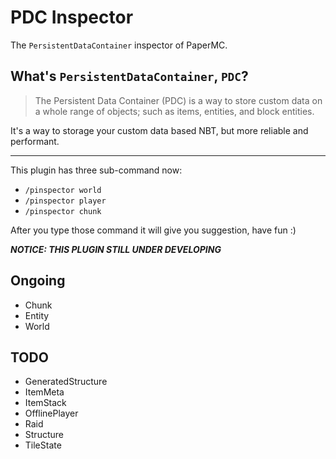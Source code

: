 # PDC Inspector

The `PersistentDataContainer` inspector of PaperMC.

## What's `PersistentDataContainer`, `PDC`?

> The Persistent Data Container (PDC) is a way to store custom data on a whole
> range of objects; such as items, entities, and block entities.

It's a way to storage your custom data based NBT, but more reliable and
performant.

---

This plugin has three sub-command now:

- `/pinspector world`
- `/pinspector player`
- `/pinspector chunk`

After you type those command it will give you suggestion, have fun :)

**_NOTICE: THIS PLUGIN STILL UNDER DEVELOPING_**

## Ongoing

- Chunk
- Entity
- World

## TODO

- GeneratedStructure
- ItemMeta
- ItemStack
- OfflinePlayer
- Raid
- Structure
- TileState
